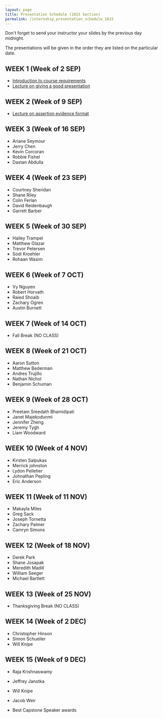 ```yaml
---
layout: page
title: Presentation Schedule (1015 Section)
permalink: /internship_presentation_schedule_1015
---
```


Don't forget to send your instructor your slides by the previous day midnight.

The presentations will be given in the order they are listed on the particular date.

## WEEK 1 (Week of 2 SEP)

* [Introduction to course requirements](/internships/pdfs/lecture-on-presentations-internship.pdf)
* [Lecture on giving a good presentation](/internships/pdfs/lecture-on-presentations-internship.pdf)
  

## WEEK 2 (Week of 9 SEP)

* [Lecture on assertion evidence format](/internships/pdfs/lecture-on-assertion-evidence-format.pdf)

## WEEK 3 (Week of 16 SEP)
  
* Ariane Seymour
* Jerry Chen
* Kevin Corcoran
* Robbie Fishel
* Dastan Abdulla

## WEEK 4 (Week of 23 SEP)

* Courtney Sheridan
* Shane Riley
* Colin Ferlan
* David Reidenbaugh
* Garrett Barber

## WEEK 5 (Week of 30 SEP)

* Hailey Trampel
* Matthew Glazar
* Trevor Petersen
* Sodi Kroehler
* Rohaan Wasim
## WEEK 6 (Week of 7 OCT)

* Vy Nguyen
* Robert Horvath
* Raied Shoaib
* Zachary Ogren
* Austin Burnett

## WEEK 7 (Week of 14 OCT)

* Fall Break (NO CLASS)

## WEEK 8 (Week of 21 OCT)

* Aaron Sutton
* Matthew Bederman
* Andres Trujillo
* Nathan Nichol
* Benjamin Schuman

## WEEK 9 (Week of 28 OCT)

* Preetam Sreedath Bhamidipati
* Janet Majekodunmi
* Jennifer Zheng
* Jeremy Tygh
* Liam Woodward

## WEEK 10 (Week of 4 NOV)

* Kirsten Salpukas
* Merrick johnston
* Lydon Pelletier
* Johnathan Pepling
* Eric Anderson

## WEEK 11 (Week of 11 NOV)

* Makayla Miles
* Greg Sack
* Joseph Tornetta
* Zachary Palmer
* Camryn Simons

## WEEK 12 (Week of 18 NOV)

* Derek Park
* Shane Josapak
* Meredith Madill
* William Seeger
* Michael Bartlett

## WEEK 13 (Week of 25 NOV)

* Thanksgiving Break (NO CLASS)

## WEEK 14 (Week of 2 DEC)

* Christopher Hinson
* Simon Schueller
* Will Knipe

## WEEK 15 (Week of 9 DEC)

* Raja Krishnaswamy
* Jeffrey Janotka
* Will Knipe
* Jacob Weir

* Best Capstone Speaker awards

